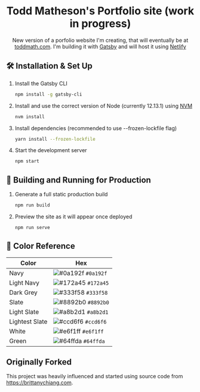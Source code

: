 <h1 align="center">
  Todd Matheson's Portfolio site (work in progress)
</h1>
<p align="center">
  New version of a porfolio website I'm creating, that will eventually be at <a href="https://toddmath.com" target="_blank">toddmath.com</a>. I'm building it with <a href="https://www.gatsbyjs.org/" target="_blank">Gatsby</a> and will host it using <a href="https://www.netlify.com/" target="_blank">Netlify</a>
</p>

## 🛠 Installation & Set Up

1. Install the Gatsby CLI

   ```sh
   npm install -g gatsby-cli
   ```

2. Install and use the correct version of Node (currently 12.13.1) using [NVM](https://github.com/nvm-sh/nvm)

   ```sh
   nvm install
   ```

3. Install dependencies (recommended to use --frozen-lockfile flag)

   ```sh
   yarn install --frozen-lockfile
   ```

4. Start the development server

   ```sh
   npm start
   ```

## 🚀 Building and Running for Production

1. Generate a full static production build

   ```sh
   npm run build
   ```

1. Preview the site as it will appear once deployed

   ```sh
   npm run serve
   ```

## 🎨 Color Reference

| Color          | Hex                                                                |
| -------------- | ------------------------------------------------------------------ |
| Navy           | ![#0a192f](https://via.placeholder.com/10/0a192f?text=+) `#0a192f` |
| Light Navy     | ![#172a45](https://via.placeholder.com/10/0a192f?text=+) `#172a45` |
| Dark Grey      | ![#333f58](https://via.placeholder.com/10/333f58?text=+) `#333f58` |
| Slate          | ![#8892b0](https://via.placeholder.com/10/8892b0?text=+) `#8892b0` |
| Light Slate    | ![#a8b2d1](https://via.placeholder.com/10/a8b2d1?text=+) `#a8b2d1` |
| Lightest Slate | ![#ccd6f6](https://via.placeholder.com/10/ccd6f6?text=+) `#ccd6f6` |
| White          | ![#e6f1ff](https://via.placeholder.com/10/e6f1ff?text=+) `#e6f1ff` |
| Green          | ![#64ffda](https://via.placeholder.com/10/64ffda?text=+) `#64ffda` |

## Originally Forked

This project was heavily influenced and started using source code from https://brittanychiang.com.
